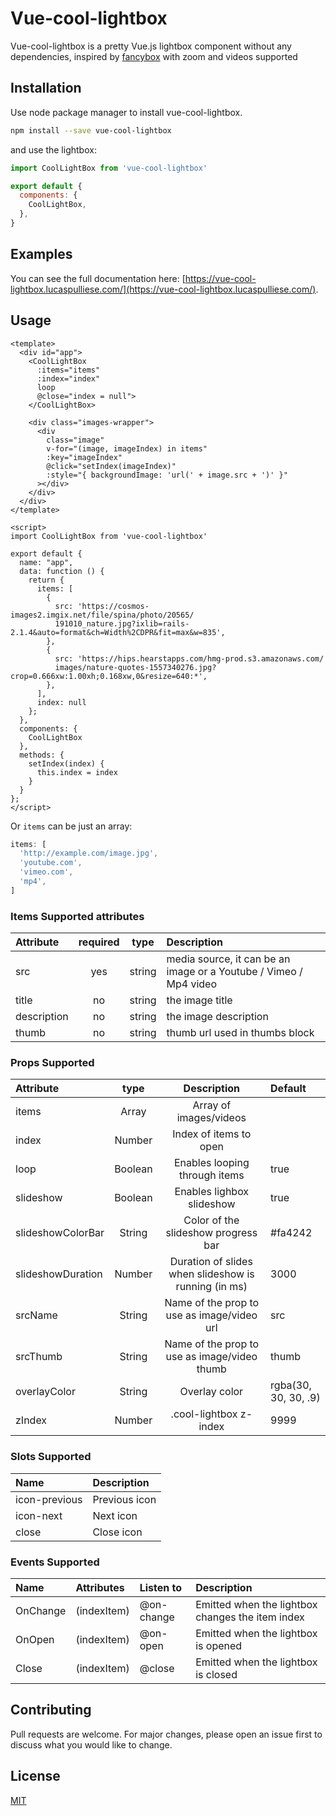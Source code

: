 # Vue-cool-lightbox

Vue-cool-lightbox is a pretty Vue.js lightbox component without any dependencies, inspired by [fancybox](http://fancyapps.com/fancybox/3/) with zoom and videos supported

## Installation

Use node package manager to install vue-cool-lightbox.

```bash
npm install --save vue-cool-lightbox
```

and use the lightbox:
```javascript
import CoolLightBox from 'vue-cool-lightbox'

export default {
  components: {
    CoolLightBox,
  },
}
```

## Examples
You can see the full documentation here: [https://vue-cool-lightbox.lucaspulliese.com/](https://vue-cool-lightbox.lucaspulliese.com/).

## Usage

```vue
<template>
  <div id="app">
    <CoolLightBox 
      :items="items" 
      :index="index"
      loop
      @close="index = null">
    </CoolLightBox>

    <div class="images-wrapper">
      <div
        class="image"
        v-for="(image, imageIndex) in items"
        :key="imageIndex"
        @click="setIndex(imageIndex)"
        :style="{ backgroundImage: 'url(' + image.src + ')' }"
      ></div>
    </div>
  </div>
</template>

<script>
import CoolLightBox from 'vue-cool-lightbox'

export default {
  name: "app",
  data: function () {
    return {
      items: [
        {
          src: 'https://cosmos-images2.imgix.net/file/spina/photo/20565/
          191010_nature.jpg?ixlib=rails-2.1.4&auto=format&ch=Width%2CDPR&fit=max&w=835',
        },
        {
          src: 'https://hips.hearstapps.com/hmg-prod.s3.amazonaws.com/
          images/nature-quotes-1557340276.jpg?crop=0.666xw:1.00xh;0.168xw,0&resize=640:*',
        },
      ],
      index: null
    };
  },
  components: {
    CoolLightBox
  },
  methods: {
    setIndex(index) {
      this.index = index
    }
  }
};
</script>
```
Or `items` can be just an array:
```javascript
items: [
  'http://example.com/image.jpg',
  'youtube.com',
  'vimeo.com',
  'mp4',
]
```

### Items Supported attributes 

| Attribute | required | type | Description |
|:------| :------: | :------: |:------|
| src | yes | string |media source, it can be an image or a Youtube / Vimeo / Mp4 video |
| title | no | string | the image title |
| description | no | string | the image description |
| thumb | no | string | thumb url used in thumbs block |

### Props Supported

| Attribute | type | Description | Default |
|:------| :------: | :------: |:------|
| items | Array | Array of images/videos|  |
| index | Number | Index of items to open |  |
| loop | Boolean| Enables looping through items | true | 
| slideshow | Boolean | Enables lighbox slideshow | true | 
| slideshowColorBar | String | Color of the slideshow progress bar | #fa4242 | 
| slideshowDuration | Number | Duration of slides when slideshow is running (in ms) | 3000 | 
| srcName | String | Name of the prop to use as image/video url | src | 
| srcThumb | String | Name of the prop to use as image/video thumb | thumb | 
| overlayColor | String | Overlay color | rgba(30, 30, 30, .9) | 
| zIndex | Number | .cool-lightbox z-index | 9999 | 

### Slots Supported

| Name| Description |
|:------ |:------|
| icon-previous | Previous icon |
| icon-next | Next icon |
| close | Close icon |

### Events Supported

| Name | Attributes | Listen to | Description |
|:------ |:------| :------ |:------|
| OnChange | (indexItem) | @on-change | Emitted when the lightbox changes the item index |
| OnOpen | (indexItem) | @on-open | Emitted when the lightbox is opened |
| Close | (indexItem) | @close | Emitted when the lightbox is closed |

## Contributing
Pull requests are welcome. For major changes, please open an issue first to discuss what you would like to change.

## License
[MIT](https://choosealicense.com/licenses/mit/)
